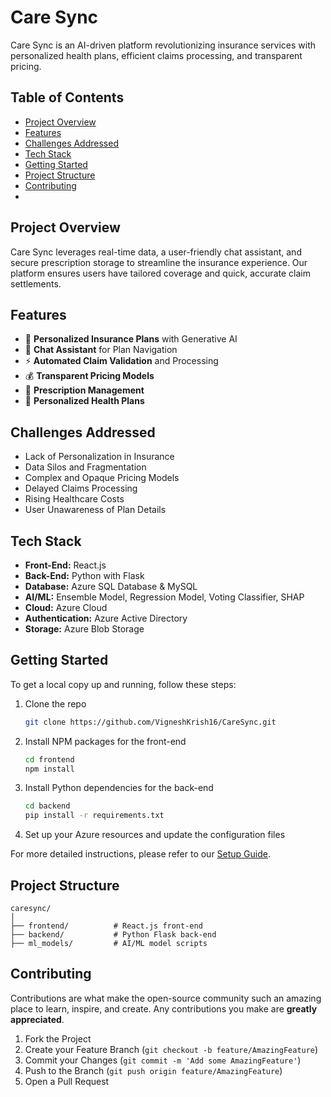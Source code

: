 # Care Sync

Care Sync is an AI-driven platform revolutionizing insurance services with personalized health plans, efficient claims processing, and transparent pricing.

## Table of Contents
- [Project Overview](#project-overview)
- [Features](#features)
- [Challenges Addressed](#challenges-addressed)
- [Tech Stack](#tech-stack)
- [Getting Started](#getting-started)
- [Project Structure](#project-structure)
- [Contributing](#contributing)
- 
## Project Overview

Care Sync leverages real-time data, a user-friendly chat assistant, and secure prescription storage to streamline the insurance experience. Our platform ensures users have tailored coverage and quick, accurate claim settlements.

## Features

- 🧠 **Personalized Insurance Plans** with Generative AI
- 💬 **Chat Assistant** for Plan Navigation
- ⚡ **Automated Claim Validation** and Processing
- 💰 **Transparent Pricing Models**
- 💊 **Prescription Management**
- 🏥 **Personalized Health Plans**

## Challenges Addressed

- Lack of Personalization in Insurance
- Data Silos and Fragmentation
- Complex and Opaque Pricing Models
- Delayed Claims Processing
- Rising Healthcare Costs
- User Unawareness of Plan Details

## Tech Stack

- **Front-End:** React.js
- **Back-End:** Python with Flask
- **Database:** Azure SQL Database & MySQL
- **AI/ML:** Ensemble Model, Regression Model, Voting Classifier, SHAP
- **Cloud:** Azure Cloud
- **Authentication:** Azure Active Directory
- **Storage:** Azure Blob Storage

## Getting Started

To get a local copy up and running, follow these steps:

1. Clone the repo
   ```sh
   git clone https://github.com/VigneshKrish16/CareSync.git
   ```
2. Install NPM packages for the front-end
   ```sh
   cd frontend
   npm install
   ```
3. Install Python dependencies for the back-end
   ```sh
   cd backend
   pip install -r requirements.txt
   ```
4. Set up your Azure resources and update the configuration files

For more detailed instructions, please refer to our [Setup Guide](docs/SETUP.md).

## Project Structure

```
caresync/
│
├── frontend/          # React.js front-end
├── backend/           # Python Flask back-end
├── ml_models/         # AI/ML model scripts
```

## Contributing

Contributions are what make the open-source community such an amazing place to learn, inspire, and create. Any contributions you make are **greatly appreciated**.

1. Fork the Project
2. Create your Feature Branch (`git checkout -b feature/AmazingFeature`)
3. Commit your Changes (`git commit -m 'Add some AmazingFeature'`)
4. Push to the Branch (`git push origin feature/AmazingFeature`)
5. Open a Pull Request

